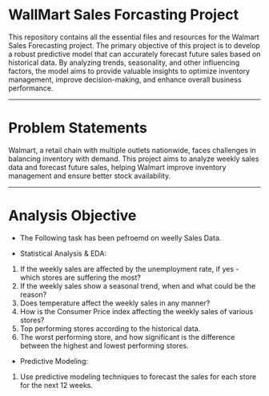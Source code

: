 # WallMart Sales Forcasting Project

This repository contains all the essential files and resources for the Walmart Sales Forecasting project. The primary objective of this project is to develop a robust predictive model that can accurately forecast future sales based on historical data. By analyzing trends, seasonality, and other influencing factors, the model aims to provide valuable insights to optimize inventory management, improve decision-making, and enhance overall business performance.

---------------------------------------------------------------------------------------------------------------------------------------------------------------------------------------------------

# Problem Statements

Walmart, a retail chain with multiple outlets nationwide, faces challenges in balancing inventory with demand. This project aims to analyze weekly sales data and forecast future sales, helping Walmart improve inventory management and ensure better stock availability.

---------------------------------------------------------------------------------------------------------------------------------------------------------------------------------------------------

# Analysis Objective
* The Following task has been pefroemd on weelly Sales Data.

*  Statistical Analysis & EDA:

  1. If the weekly sales are affected by the unemployment rate, if yes - which stores
     are suffering the most?
  2. If the weekly sales show a seasonal trend, when and what could be the reason?
  3. Does temperature affect the weekly sales in any manner?
  4. How is the Consumer Price index affecting the weekly sales of various stores?
  5. Top performing stores according to the historical data.
  6. The worst performing store, and how significant is the difference between the
     highest and lowest performing stores.
    
*  Predictive Modeling:

  1. Use predictive modeling techniques to forecast the sales for each store for the next 12
      weeks.
     
      



